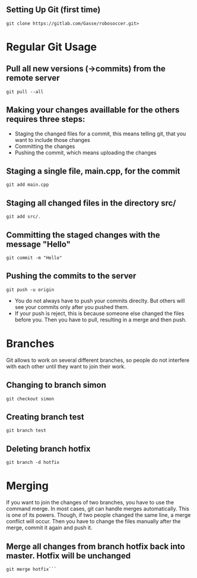 ## Setting Up Git (first time)
```git clone https://gitlab.com/Gasse/robosoccer.git>```

# Regular Git Usage

## Pull all new versions (->commits) from the remote server
```git pull --all```

## Making your changes availlable for the others requires three steps:
* Staging the changed files for a commit, this means telling git, that you want to include those changes
* Committing the changes
* Pushing the commit, which means uploading the changes

## Staging a single file, main.cpp, for the commit
```git add main.cpp```

## Staging all changed files in the directory src/
```git add src/.```

## Committing the staged changes with the message "Hello"
```git commit -m "Hello"```

## Pushing the commits to the server
```git push -u origin```

* You do not always have to push your commits direclty. But others will see your commits only after you pushed them.
* If your push is reject, this is because someone else changed the files before you. Then you have to pull, resulting in a merge and then push.

# Branches
Git allows to work on several different branches, so people do not interfere with each other until they want to join their work.

## Changing to branch simon
```git checkout simon```

## Creating branch test
```git branch test```

## Deleting branch hotfix
```git branch -d hotfix```


# Merging
If you want to join the changes of two branches, you have to use the command merge. In most cases, git can handle merges automatically. This is one of its powers. Though, if two people changed the same line, a merge conflict will occur. Then you have to change the files manually after the merge, commit it again and push it.

## Merge all changes from branch hotfix back into master. Hotfix will be unchanged
```git checkout master
git merge hotfix```